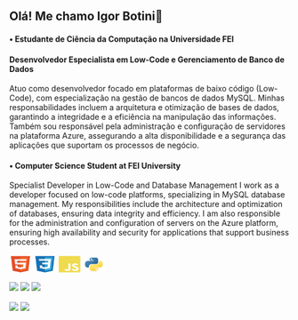 ## Olá! Me chamo Igor Botini👋

<h4>• Estudante de Ciência da Computação na Universidade FEI </h4>

<h4>Desenvolvedor Especialista em Low-Code e Gerenciamento de Banco de Dados</h4>

Atuo como desenvolvedor focado em plataformas de baixo código (Low-Code), com especialização na gestão de bancos de dados MySQL. Minhas responsabilidades incluem a arquitetura e otimização de bases de dados, garantindo a integridade e a eficiência na manipulação das informações. Também sou responsável pela administração e configuração de servidores na plataforma Azure, assegurando a alta disponibilidade e a segurança das aplicações que suportam os processos de negócio.

<h4>• Computer Science Student at FEI University</h4>
Specialist Developer in Low-Code and Database Management
I work as a developer focused on low-code platforms, specializing in MySQL database management. My responsibilities include the architecture and optimization of databases, ensuring data integrity and efficiency. I am also responsible for the administration and configuration of servers on the Azure platform, ensuring high availability and security for applications that support business processes.

<div style="display: inline_block"><br>
   <img align="center" alt="Igor-HTML" height="30" width="40" src="https://raw.githubusercontent.com/devicons/devicon/master/icons/html5/html5-original.svg">
   <img align="center" alt="Igor-CSS" height="30" width="40" src="https://raw.githubusercontent.com/devicons/devicon/master/icons/css3/css3-original.svg">
  <img align="center" alt="Igor-Js" height="30" width="40" src="https://raw.githubusercontent.com/devicons/devicon/master/icons/javascript/javascript-plain.svg">
  <img align="center" alt="Igor-Python" height="30" width="40" src="https://raw.githubusercontent.com/devicons/devicon/master/icons/python/python-original.svg">
  
</div>
<br>
 
<div> 
  <a href="https://instagram.com/Igor_Botini" target="_blank"><img src="https://img.shields.io/badge/-Instagram-%23E4405F?style=for-the-badge&logo=instagram&logoColor=white" target="_blank"></a>
  <a href = "https://www.linkedin.com/in/igor-botini-da-silva-1726652ba/"><img src="https://img.shields.io/badge/LinkedIn-0077B5?style=for-the-badge&logo=linkedin&logoColor=white" target="_blank"></a>
  <a href = "mailto:igorbotinii@gmail.com"><img src="https://img.shields.io/badge/-Gmail-%23333?style=for-the-badge&logo=gmail&logoColor=white" target="_blank"></a>
</div>
<div style="display: inline_block"><br>
  <img height="150cm" src="https://github-readme-stats.vercel.app/api?username=IgorBotinii&show_icons=false&theme=dracula">
  <img height="150cm" src="https://github-readme-stats.vercel.app/api/top-langs/?username=IgorBotinii&theme=dracula">
</div>


